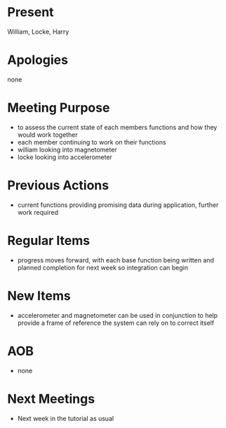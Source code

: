 # Present

William, Locke, Harry

# Apologies

none

# Meeting Purpose

- to assess the current state of each members functions and how they would work together
- each member continuing to work on their functions
- william looking into magnetometer
- locke looking into accelerometer

# Previous Actions

- current functions providing promising data during application, further work required

# Regular Items

- progress moves forward, with each base function being written and planned completion for next week so integration can begin

# New Items

- accelerometer and magnetometer can be used in conjunction to help provide a frame of reference the system can rely on to correct itself

# AOB

- none

# Next Meetings

- Next week in the tutorial as usual

